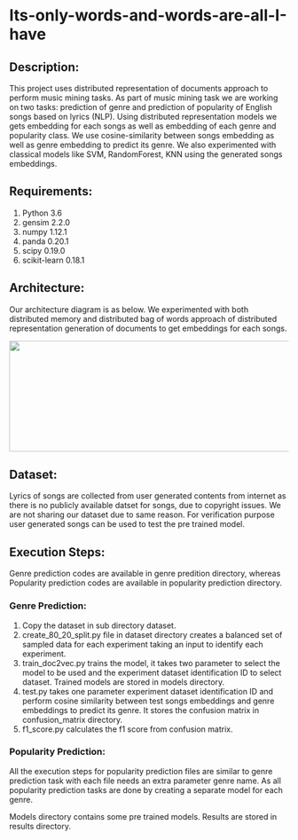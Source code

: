 # Its-only-words-and-words-are-all-I-have

## Description:
This project uses distributed representation of documents approach to perform music mining tasks. As part of music mining task we are working on two tasks: prediction of genre and prediction of popularity of English songs based on lyrics (NLP). Using distributed representation models we gets embedding for each songs as well as embedding of each genre and popularity class.
We use cosine-similarity between songs embedding as well as genre embedding to predict its genre. We also experimented with classical models like SVM, RandomForest, KNN using the generated songs embeddings.  

## Requirements:
1. Python 3.6
2. gensim 2.2.0
3. numpy 1.12.1
4. panda 0.20.1
5. scipy 0.19.0
6. scikit-learn 0.18.1

## Architecture:
Our architecture diagram is as below. We experimented with both distributed memory and distributed bag of words approach of distributed representation generation of documents to get embeddings for each songs.

<p align="center">
  <img width="640" height="200" src="Architecture/architecture.png">
</p>

## Dataset:
Lyrics of songs are collected from user generated contents from internet as there is no publicly available datset for songs, due to copyright issues. We are not sharing our dataset due to same reason. For verification purpose user generated songs can be used to test the pre trained model.

## Execution Steps:
Genre prediction codes are available in genre predition directory, whereas Popularity prediction codes are available in popularity prediction directory.
### Genre Prediction:
  1. Copy the dataset in sub directory dataset.
  2. create_80_20_split.py <did> file in dataset directory creates a balanced set of sampled data for each experiment taking      an input to identify each experiment.
  3. train_doc2vec.py <model> <did> trains the model, it takes two parameter to select the model to be used and the                experiment dataset identification ID to select dataset. Trained models are stored in models directory.
  4. test.py <did> takes one parameter experiment dataset identification ID and perform cosine similarity between test songs      embeddings and genre embeddings to predict its genre. It stores the confusion matrix in confusion_matrix directory.
  5. f1_score.py <did> calculates the f1 score from confusion matrix.

### Popularity Prediction:
  All the execution steps for popularity prediction files are similar to genre prediction task with each file needs an extra   parameter genre name. As all popularity prediction tasks are done by creating a separate model for each genre.
 
 Models directory contains some pre trained models. Results are stored in results directory.
